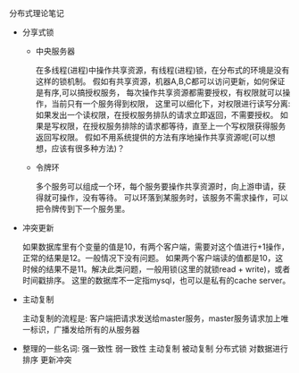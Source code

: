 分布式理论笔记

* 分享式锁

  * 中央服务器
  
    在多线程(进程)中操作共享资源，有线程(进程)锁，在分布式的环境是没有这样的锁机制。
    假如有共享资源，机器A,B,C都可以访问更新，如何保证是有序,可以搞授权服务，
    每次操作共享资源都需要授权，有权限就可以操作，当前只有一个服务得到权限，
    这里可以细化下，对权限进行读写分离:
	  如果发出一个读权限，在授权服务排队的请求立即返回，不需要授权。
	  如果是写权限，在授权服务排除的请求都等待，直至上一个写权限获得服务返回写权限。
    假如不用系统提供的方法有序地操作共享资源呢(可以想想，应该有很多种方法)？

  * 令牌环
  
    多个服务可以组成一个环，每个服务要操作共享资源时，向上游申请，获得就可操作，没有等待。
    可以环落到某服务时，该服务不需求操作，可以把令牌传到下一个服务里。

* 冲突更新

  如果数据库里有个变量的值是10，有两个客户端，需要对这个值进行+1操作，正常的结果是12。一般情况下没有问题。
  如果两个客户端读的值都是10，这时候的结果不是11。解决此类问题，一般用锁(这里的就锁read + write)，或者时间戳排序。
  这里的数据库不一定指mysql，也可以是私有的cache server。

* 主动复制

  主动复制的流程是:
  客户端把请求发送给master服务，master服务请求加上唯一标识，广播发给所有的从服务器

* 整理的一些名词:
    强一致性
    弱一致性
    主动复制
    被动复制
    分布式锁
    对数据进行排序
    更新冲突
